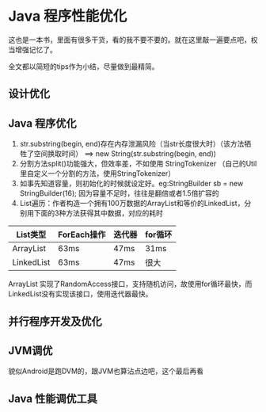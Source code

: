 # Java 程序性能优化

这也是一本书，里面有很多干货，看的我不要不要的。就在这里敲一遍要点吧，权当增强记忆了。

全文都以简短的tips作为小结，尽量做到最精简。

## 设计优化

## Java 程序优化

1. str.substring(begin, end)存在内存泄漏风险（当str长度很大时）（该方法牺牲了空间换取时间） ==> new String(str.substring(begin, end))
2. 分割方法split()功能强大，但效率差，不如使用 StringTokenizer （自己的Util里自定义一个分割的方法，使用StringTokenizer）
3. 如事先知道容量，则初始化的时候就设定好。eg:StringBuilder sb = new StringBuilder(16); 因为容量不足时，往往是翻倍或者1.5倍扩容的
4. List遍历：作者构造一个拥有100万数据的ArrayList和等价的LinkedList，分别用下面的3种方法获得其中数据，对应的耗时

| List类型 | ForEach操作 | 迭代器 | for循环 |
| ----- | ----- | ----- | ----- |
| ArrayList | 63ms | 47ms | 31ms |
| LinkedList | 63ms | 47ms | 很大 |

ArrayList 实现了RandomAccess接口，支持随机访问，故使用for循环最快，而LinkedList没有实现该接口，使用迭代器最快。

## 并行程序开发及优化

## JVM调优

貌似Android是跑DVM的，跟JVM也算沾点边吧，这个最后再看

## Java 性能调优工具


